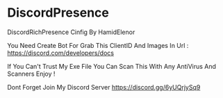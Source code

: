 # DiscordPresence

DiscordRichPresence Cinfig By HamidElenor 

You Need Create Bot For Grab This ClientID And Images 
In Url : https://discord.com/developers/docs

If You Can't Trust My Exe File You Can Scan This With Any AntiVirus And Scanners
Enjoy !

Dont Forget Join My Discord Server 
https://discord.gg/6yUQrjySq9
